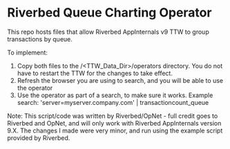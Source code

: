 # Riverbed Queue Charting Operator
This repo hosts files that allow Riverbed AppInternals v9 TTW to group transactions by queue.

To implement:
1) Copy both files to the /<TTW_Data_Dir>/operators directory.  You do not have to restart the TTW for the changes to take effect.  
2) Refresh the browser you are using to search, and you will be able to use the operator
3) Use the operator as part of a search, to make sure it works. Example search: 'server=myserver.company.com' | transactioncount_queue

Note: This script/code was written by Riverbed/OpNet - full credit goes to Riverbed and OpNet, and will only work with Riverbed AppInternals version 9.X. The changes I made were very minor, and run using the example script provided by Riverbed.
